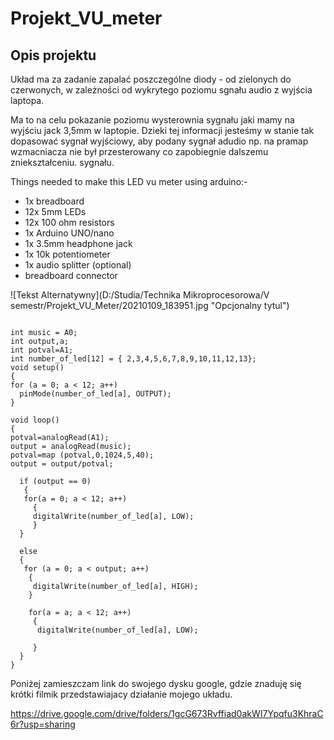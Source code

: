 # Projekt_VU_meter

<h2> Opis projektu </h2>

Układ ma za zadanie zapalać poszczególne diody - od zielonych do czerwonych, w zależności od wykrytego poziomu sgnału audio z wyjścia laptopa.

Ma to na celu pokazanie poziomu wysterownia sygnału jaki mamy na wyjściu jack 3,5mm w laptopie. Dzieki tej informacji jesteśmy w stanie tak dopasować sygnał wyjściowy, aby podany sygnał adudio np. na pramap wzmacniacza nie był przesterowany co zapobiegnie dalszemu zniekształceniu. sygnału.

Things needed to make this LED vu meter using arduino:-

<ul>


<li> 1x  breadboard </li>
<li> 12x 5mm LEDs </li>
<li> 12x 100 ohm resistors </li>
<li> 1x  Arduino UNO/nano </li>
<li> 1x  3.5mm headphone jack </li>
<li> 1x  10k potentiometer </li>
<li> 1x  audio splitter (optional) </li>
<li> breadboard connector </li>
</ul>

![Tekst Alternatywny](D:/Studia/Technika Mikroprocesorowa/V semestr/Projekt_VU_Meter/20210109_183951.jpg "Opcjonalny tytul")

```

int music = A0;
int output,a;
int potval=A1;
int number_of_led[12] = { 2,3,4,5,6,7,8,9,10,11,12,13};
void setup()
{
for (a = 0; a < 12; a++)  
  pinMode(number_of_led[a], OUTPUT);
}

void loop()
{
potval=analogRead(A1);
output = analogRead(music);
potval=map (potval,0,1024,5,40);
output = output/potval;   

  if (output == 0) 
   {
   for(a = 0; a < 12; a++)
     {
     digitalWrite(number_of_led[a], LOW);
     }
  }
  
  else
  {
   for (a = 0; a < output; a++)
    {
     digitalWrite(number_of_led[a], HIGH);
    }
    
    for(a = a; a < 12; a++) 
     {
      digitalWrite(number_of_led[a], LOW);
    
     }
  }
}

```

Poniżej zamieszczam link do swojego dysku google, gdzie znaduję się krótki filmik przedstawiajacy działanie mojego układu.

https://drive.google.com/drive/folders/1gcG673Rvffiad0akWI7Ypqfu3KhraC6r?usp=sharing

